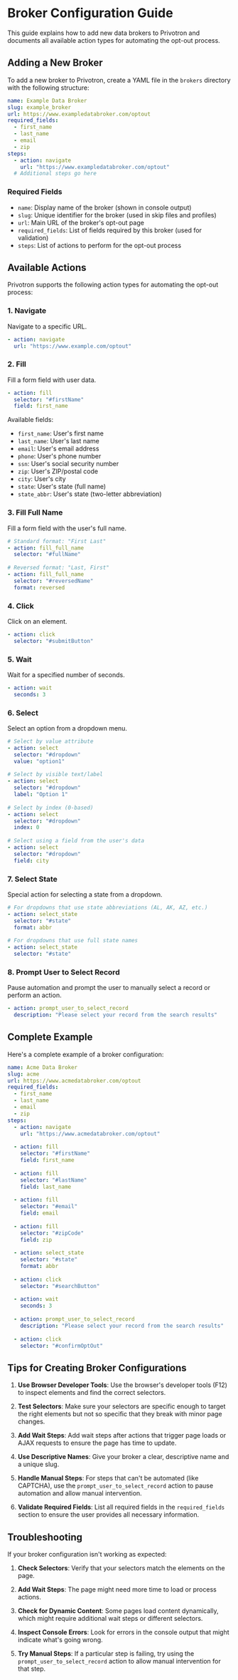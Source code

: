 # Broker Configuration Guide

This guide explains how to add new data brokers to Privotron and documents all available action types for automating the opt-out process.

## Adding a New Broker

To add a new broker to Privotron, create a YAML file in the `brokers` directory with the following structure:

```yaml
name: Example Data Broker
slug: example_broker
url: https://www.exampledatabroker.com/optout
required_fields:
  - first_name
  - last_name
  - email
  - zip
steps:
  - action: navigate
    url: "https://www.exampledatabroker.com/optout"
  # Additional steps go here
```

### Required Fields

- `name`: Display name of the broker (shown in console output)
- `slug`: Unique identifier for the broker (used in skip files and profiles)
- `url`: Main URL of the broker's opt-out page
- `required_fields`: List of fields required by this broker (used for validation)
- `steps`: List of actions to perform for the opt-out process

## Available Actions

Privotron supports the following action types for automating the opt-out process:

### 1. Navigate

Navigate to a specific URL.

```yaml
- action: navigate
  url: "https://www.example.com/optout"
```

### 2. Fill

Fill a form field with user data.

```yaml
- action: fill
  selector: "#firstName"
  field: first_name
```

Available fields:
- `first_name`: User's first name
- `last_name`: User's last name
- `email`: User's email address
- `phone`: User's phone number
- `ssn`: User's social security number
- `zip`: User's ZIP/postal code
- `city`: User's city
- `state`: User's state (full name)
- `state_abbr`: User's state (two-letter abbreviation)

### 3. Fill Full Name

Fill a form field with the user's full name.

```yaml
# Standard format: "First Last"
- action: fill_full_name
  selector: "#fullName"
  
# Reversed format: "Last, First"
- action: fill_full_name
  selector: "#reversedName"
  format: reversed
```

### 4. Click

Click on an element.

```yaml
- action: click
  selector: "#submitButton"
```

### 5. Wait

Wait for a specified number of seconds.

```yaml
- action: wait
  seconds: 3
```

### 6. Select

Select an option from a dropdown menu.

```yaml
# Select by value attribute
- action: select
  selector: "#dropdown"
  value: "option1"
  
# Select by visible text/label
- action: select
  selector: "#dropdown"
  label: "Option 1"
  
# Select by index (0-based)
- action: select
  selector: "#dropdown"
  index: 0
  
# Select using a field from the user's data
- action: select
  selector: "#dropdown"
  field: city
```

### 7. Select State

Special action for selecting a state from a dropdown.

```yaml
# For dropdowns that use state abbreviations (AL, AK, AZ, etc.)
- action: select_state
  selector: "#state"
  format: abbr
  
# For dropdowns that use full state names
- action: select_state
  selector: "#state"
```

### 8. Prompt User to Select Record

Pause automation and prompt the user to manually select a record or perform an action.

```yaml
- action: prompt_user_to_select_record
  description: "Please select your record from the search results"
```

## Complete Example

Here's a complete example of a broker configuration:

```yaml
name: Acme Data Broker
slug: acme
url: https://www.acmedatabroker.com/optout
required_fields:
  - first_name
  - last_name
  - email
  - zip
steps:
  - action: navigate
    url: "https://www.acmedatabroker.com/optout"
  
  - action: fill
    selector: "#firstName"
    field: first_name
  
  - action: fill
    selector: "#lastName"
    field: last_name
  
  - action: fill
    selector: "#email"
    field: email
  
  - action: fill
    selector: "#zipCode"
    field: zip
  
  - action: select_state
    selector: "#state"
    format: abbr
  
  - action: click
    selector: "#searchButton"
  
  - action: wait
    seconds: 3
  
  - action: prompt_user_to_select_record
    description: "Please select your record from the search results"
  
  - action: click
    selector: "#confirmOptOut"
```

## Tips for Creating Broker Configurations

1. **Use Browser Developer Tools**: Use the browser's developer tools (F12) to inspect elements and find the correct selectors.

2. **Test Selectors**: Make sure your selectors are specific enough to target the right elements but not so specific that they break with minor page changes.

3. **Add Wait Steps**: Add wait steps after actions that trigger page loads or AJAX requests to ensure the page has time to update.

4. **Use Descriptive Names**: Give your broker a clear, descriptive name and a unique slug.

5. **Handle Manual Steps**: For steps that can't be automated (like CAPTCHA), use the `prompt_user_to_select_record` action to pause automation and allow manual intervention.

6. **Validate Required Fields**: List all required fields in the `required_fields` section to ensure the user provides all necessary information.

## Troubleshooting

If your broker configuration isn't working as expected:

1. **Check Selectors**: Verify that your selectors match the elements on the page.

2. **Add Wait Steps**: The page might need more time to load or process actions.

3. **Check for Dynamic Content**: Some pages load content dynamically, which might require additional wait steps or different selectors.

4. **Inspect Console Errors**: Look for errors in the console output that might indicate what's going wrong.

5. **Try Manual Steps**: If a particular step is failing, try using the `prompt_user_to_select_record` action to allow manual intervention for that step.